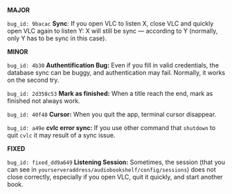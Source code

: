 **MAJOR**

`bug_id: 9bacac` 
**Sync**: If you open VLC to listen X, close VLC and quickly open VLC again to listen Y: X will still be sync — according to Y (normally, only Y has to be sync in this case).

**MINOR**

`bug_id: 4b30`
**Authentification Bug:** Even if you fill in valid credentials, the database sync can be buggy, and authentication may fail. Normally, it works on the second try.

`bug_id: 2d358c53`
**Mark as finished:** When a title reach the end, mark as finished not always work.

`bug_id: 40f48`
**Cursor:** When you quit the app, terminal cursor disappear.

`bug_id: a49e`
**cvlc error sync:** If you use other command that `shutdown` to quit `cvlc` it may result of a sync issue.

**FIXED**

`bug_id: fixed_dd9a649`
**Listening Session:** Sometimes, the session (that you can see in `yourserveraddress/audiobookshelf/config/sessions`) does not close correctly, especially if you open VLC, quit it quickly, and start another book.  
